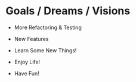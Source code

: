# Goals / Dreams / Visions 

- More Refactoring & Testing

- New Features

- Learn Some New Things!

- Enjoy Life!

- Have Fun!
